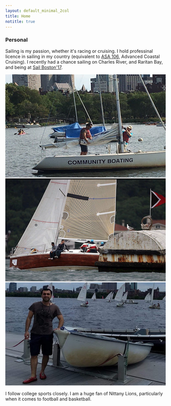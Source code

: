```yaml
---
layout: default_minimal_2col
title: Home
notitle: true
---
```


### Personal

Sailing is my passion, whether it's racing or cruising. I hold professinal licence in sailing in my country (equivalent to [ASA 106](https://asa.com/certifications/), Advanced Coastal Cruising). I recently had a chance sailing on Charles River, and Raritan Bay, and being at [Sail Boston'17](https://www.sailboston.com/). 

![alt-text-1](/personal/images/sailCambridge.jpg "Charles River-Cambridge") ![alt-text-2](/personal/images/orsa2.png "Orsa-Istanbul") ![alt-text-3](/personal/images/sailMIT.jpeg "MIT-Cambridge")

I follow college sports closely. I am a huge fan of Nittany Lions, particularly when it comes to football and basketball.
